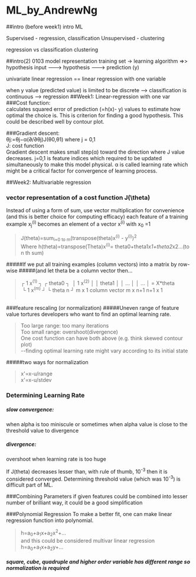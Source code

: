 # ML_by_AndrewNg

##intro (before week1)
intro ML

Supervised - regression, classification
Unsupervised - clustering 

regression vs classification
clustering 

##intro(2)
0103
model representation
training set -> learning algorithm =>> hypothesis
            input ---> hypothesis ---> prediction (y)

univariate linear regression == linear regression with one variable

when y value (predicted value) is limited to be discrete --> classification
							   is continuous --> regression
##Week1: Linear-regression with one var
###Cost function:   
calculates squared error of prediction (=h(x)- y) values to estimate how optimal the choice is. This is criterion for finding a good hypothesis. This could be described well by contour plot.

###Gradient descent:   
θj:=θj−α(∂/∂θj)J(θ0,θ1) where j = 0,1    
J: cost function  
Gradient descent makes small step(α) toward the direction where J value decreases. j=0,1 is feature indices which required to be updated simultaneously to make this model physical. α is called learning rate which might be a critical factor for convergence of learning process.

##Week2: Multivariable regression
### vector representation of a cost function J(\theta)
Instead of using a form of sum, use vector multiplication for convenience (and this is better choice for computing efficacy)
each feature of a training example x<sub>j</sub><sup>(i)</sup> becomes an element of a vector x<sup>(i)</sup> with x<sub>0</sub> =1

>J(theta)=sum<sub>i=0 to m</sub>(transpose(theta)x<sup>(i)</sup> - y<sup>(i)</sup>)<sup>2</sup>     
>Where h(theta)=transpose(Theta)x<sup>(i)</sup>= theta0+theta1*x1+theta2*x2...(to n th sum)   

#####If we put all training examples (column vectors) into a matrix by row-wise
#####(and let theta be a column vector then...
> ┌ 1 x<sup>(1)</sup> ┐ ┌ theta0  ┐ 
  │ 1 x<sup>(2)</sup> │ │ theta1  │ 
  │        ...        │ │   ...   │   =  X\*theta   
  └ 1 x<sup>(m)</sup> ┘ └ theta n ┘      m x 1 column vector
         m x n+1          n+1 x 1   
  
  
###feature rescaling (or normalization)
#####Uneven range of feature value tortures developers who want to find an optimal learning rate.  
>Too large range: too many iterations   
>Too small range: overshoot(divergence)   
>One cost function can have both above (e.g. think skewed contour plot)   
>	--finding optimal learning rate might vary according to its initial state

#####two ways for normalization
>x'=x-u/range  
>x'=x-u/stdev

### Determining Learning Rate
##### slow convergence: 
when alpha is too miniscule or sometimes when alpha value is close to the threshold value to divergence
##### divergence:
overshoot when learning rate is too huge

If J(theta) decreases lesser than, with rule of thumb, 10<sup>-3</sup> then it is considered converged.
Determining threshold value (which was 10<sup>-3</sup>) is difficult part of ML.

###Combining Parameters
if given features could be combined into lesser number of brilliant way, it could be a good simplification
  
  
###Polynomial Regression
To make a better fit, one can make linear regression function into polynomial.
>h=a<sub>0</sub>+a<sub>1</sub>x+a<sub>2</sub>x<sup>2</sup>+...  
and this could be considered multivar linear regression  
>h=a<sub>0</sub>+a<sub>1</sub>x+a<sub>2</sub>y+...

##### square, cube, quadruple and higher order variable has different range so normalization is required
